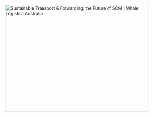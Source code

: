  <img src="https://s-media-cache-ak0.pinimg.com/originals/d3/59/1c/d3591c6….gif" jsaction="load:XAeZkd;" jsname="HiaYvf" class="n3VNCb pT0Scc KAlRDb" alt="Sustainable Transport & Forwarding: the Future of SCM | Whale Logistics  Australia" data-noaft="1" style="width: 465px; height: 348.75px; margin: 0px;">
